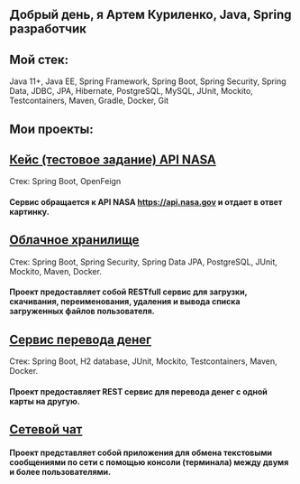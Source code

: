 ## Добрый день, я Артем Куриленко, Java, Spring разработчик

## Мой стек:
Java 11+, Java EE, Spring Framework, Spring Boot, Spring Security, Spring Data, JDBC, JPA, Hibernate, PostgreSQL, MySQL, JUnit, Mockito, Testcontainers, Maven, Gradle, Docker, Git
## Мои проекты:
## [Кейс (тестовое задание) API NASA](https://github.com/ArtJDev/rest_api_nasa)
Стек: Spring Boot, OpenFeign
#### Сервис обращается к API NASA https://api.nasa.gov и отдает в ответ картинку.
## [Облачное хранилище](https://github.com/ArtJDev/CloudStorage)
Стек: Spring Boot, Spring Security, Spring Data JPA, PostgreSQL, JUnit, Mockito, Maven, Docker.
#### Проект предоставляет собой RESTfull сервис для загрузки, скачивания, переименования, удаления и вывода списка загруженных файлов пользователя.
## [Сервис перевода денег](https://github.com/ArtJDev/Transfer_Money_REST_API)
Стек: Spring Boot, H2 database, JUnit, Mockito, Testcontainers, Maven, Docker.
#### Проект предоставляет REST сервис для перевода денег с одной карты на другую.
## [Сетевой чат](https://github.com/ArtJDev/OnlineChat)
#### Проект представляет собой приложения для обмена текстовыми сообщениями по сети с помощью консоли (терминала) между двумя и более пользователями.
